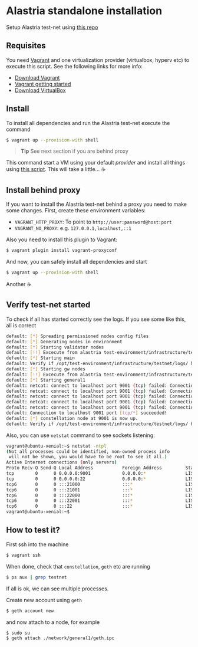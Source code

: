 # Alastria standalone installation
Setup Alastria test-net using [this repo](https://github.com/alastria/test-environment/tree/master/infrastructure/testnet)

## Requisites
You need [Vagrant](https://www.vagrantup.com/) and one virtualization provider (virtualbox, hyperv etc) to execute this script. See the following links for more info:
* [Download Vagrant](https://www.vagrantup.com/downloads.html)
* [Vagrant getting started](https://www.vagrantup.com/intro/getting-started/project_setup.html)
* [Download VirtualBox](https://www.virtualbox.org/)

## Install
To install all dependencies and run the Alastria test-net execute the command
```bash
$ vagrant up --provision-with shell
```
> **Tip** See next section if you are behind proxy

This command start a VM using your default *provider* and install all things using [this script](provision.sh). This
will take a little... :coffee:

## Install behind proxy
If you want to install the Alastria test-net behind a proxy you need to make some changes. First, create these environment variables:

* `VAGRANT_HTTP_PROXY`: To point to `http://user:password@host:port`
* `VAGRANT_NO_PROXY`: e.g. `127.0.0.1,localhost,::1`

Also you need to install this plugin to Vagrant:

```bash
$ vagrant plugin install vagrant-proxyconf
```
And now, you can safely install all dependencies and start
```bash
$ vagrant up --provision-with shell
```
Another :coffee:

## Verify test-net started
To check if all has started correctly see the logs. If you see some like this, all is correct
```bash
default: [*] Spreading permissioned nodes config files
default: [*] Generating nodes in environment
default: [*] Starting validator nodes
default: [!!] Excecute from alastria test-environment/infrastructure/testnet/
default: [*] Starting main
default: Verify if /opt/test-environment/infrastructure/testnet/logs/ have new files.
default: [*] Starting gw nodes
default: [!!] Excecute from alastria test-environment/infrastructure/testnet/
default: [*] Starting general1
default: netcat: connect to localhost port 9001 (tcp) failed: Connection refused
default: netcat: connect to localhost port 9001 (tcp) failed: Connection refused
default: netcat: connect to localhost port 9001 (tcp) failed: Connection refused
default: netcat: connect to localhost port 9001 (tcp) failed: Connection refused
default: netcat: connect to localhost port 9001 (tcp) failed: Connection refused
default: Connection to localhost 9001 port [tcp/*] succeeded!
default: [*] constellation node at 9001 is now up.
default: Verify if /opt/test-environment/infrastructure/testnet/logs/ have new files.
```

Also, you can use `netstat` command to see sockets listening:

```bash
vagrant@ubuntu-xenial:~$ netstat -ntpl
(Not all processes could be identified, non-owned process info
 will not be shown, you would have to be root to see it all.)
Active Internet connections (only servers)
Proto Recv-Q Send-Q Local Address           Foreign Address         State       PID/Program name
tcp        0      0 0.0.0.0:9001            0.0.0.0:*               LISTEN      -
tcp        0      0 0.0.0.0:22              0.0.0.0:*               LISTEN      -
tcp6       0      0 :::21000                :::*                    LISTEN      -
tcp6       0      0 :::21001                :::*                    LISTEN      -
tcp6       0      0 :::22000                :::*                    LISTEN      -
tcp6       0      0 :::22001                :::*                    LISTEN      -
tcp6       0      0 :::22                   :::*                    LISTEN      -
vagrant@ubuntu-xenial:~$
```

## How to test it?
First ssh into the machine

```bash
$ vagrant ssh
```

When done, check that `constellation`, `geth` etc are running
```bash
$ ps aux | grep testnet
```
If all is ok, we can see multiple processes.

Create new account using `geth`

```bash
$ geth account new
```

and now attach to a node, for example

```bash
$ sudo su
$ geth attach ./network/general1/geth.ipc
```
